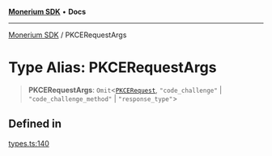 [**Monerium SDK**](../README.md) • **Docs**

***

[Monerium SDK](../README.md) / PKCERequestArgs

# Type Alias: PKCERequestArgs

> **PKCERequestArgs**: `Omit`\<[`PKCERequest`](PKCERequest.md), `"code_challenge"` \| `"code_challenge_method"` \| `"response_type"`\>

## Defined in

[types.ts:140](https://github.com/monerium/js-monorepo/blob/530606ad090851a47b688b8e1e3b82094f550d72/packages/sdk/src/types.ts#L140)
